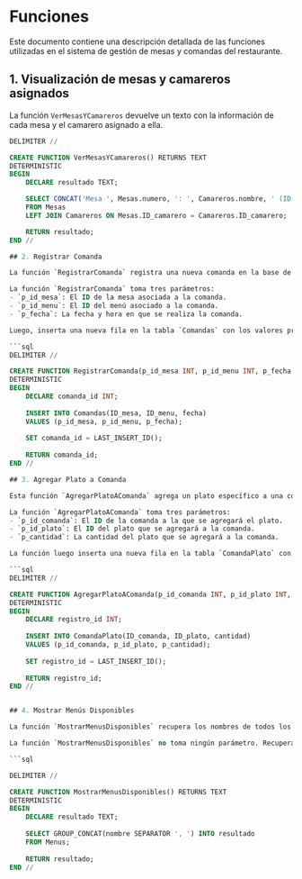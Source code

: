 # Funciones

Este documento contiene una descripción detallada de las funciones utilizadas en el sistema de gestión de mesas y comandas del restaurante.

## 1. Visualización de mesas y camareros asignados

La función `VerMesasYCamareros` devuelve un texto con la información de cada mesa y el camarero asignado a ella. 

```sql
DELIMITER //

CREATE FUNCTION VerMesasYCamareros() RETURNS TEXT
DETERMINISTIC
BEGIN
    DECLARE resultado TEXT;

    SELECT CONCAT('Mesa ', Mesas.numero, ': ', Camareros.nombre, ' (ID Camarero: ', Camareros.ID_camarero, ')') INTO resultado
    FROM Mesas
    LEFT JOIN Camareros ON Mesas.ID_camarero = Camareros.ID_camarero;

    RETURN resultado;
END //

## 2. Registrar Comanda

La función `RegistrarComanda` registra una nueva comanda en la base de datos y devuelve el ID de la comanda creada.

La función `RegistrarComanda` toma tres parámetros:
- `p_id_mesa`: El ID de la mesa asociada a la comanda.
- `p_id_menu`: El ID del menú asociado a la comanda.
- `p_fecha`: La fecha y hora en que se realiza la comanda.

Luego, inserta una nueva fila en la tabla `Comandas` con los valores proporcionados para la mesa, el menú y la fecha. Posteriormente, devuelve el ID de la comanda recién creada.

```sql
DELIMITER //

CREATE FUNCTION RegistrarComanda(p_id_mesa INT, p_id_menu INT, p_fecha DATETIME) RETURNS INT
DETERMINISTIC
BEGIN
    DECLARE comanda_id INT;
   
    INSERT INTO Comandas(ID_mesa, ID_menu, fecha)
    VALUES (p_id_mesa, p_id_menu, p_fecha);
   
    SET comanda_id = LAST_INSERT_ID();
   
    RETURN comanda_id;
END //

## 3. Agregar Plato a Comanda

Esta función `AgregarPlatoAComanda` agrega un plato específico a una comanda existente en la base de datos y devuelve el ID del registro creado.

La función `AgregarPlatoAComanda` toma tres parámetros:
- `p_id_comanda`: El ID de la comanda a la que se agregará el plato.
- `p_id_plato`: El ID del plato que se agregará a la comanda.
- `p_cantidad`: La cantidad del plato que se agregará a la comanda.

La función luego inserta una nueva fila en la tabla `ComandaPlato` con los valores proporcionados para el ID de la comanda, el ID del plato y la cantidad. Finalmente, devuelve el ID del registro de la comanda-plato recién creado.

```sql
DELIMITER //

CREATE FUNCTION AgregarPlatoAComanda(p_id_comanda INT, p_id_plato INT, p_cantidad INT) RETURNS INT
DETERMINISTIC
BEGIN
    DECLARE registro_id INT;
   
    INSERT INTO ComandaPlato(ID_comanda, ID_plato, cantidad)
    VALUES (p_id_comanda, p_id_plato, p_cantidad);
   
    SET registro_id = LAST_INSERT_ID();
   
    RETURN registro_id;
END //


## 4. Mostrar Menús Disponibles

La función `MostrarMenusDisponibles` recupera los nombres de todos los menús disponibles en la base de datos y los devuelve como una cadena de texto separada por comas.

La función `MostrarMenusDisponibles` no toma ningún parámetro. Recupera los nombres de todos los menús disponibles en la tabla `Menus` y los concatena en una sola cadena de texto separada por comas.

```sql

DELIMITER //

CREATE FUNCTION MostrarMenusDisponibles() RETURNS TEXT
DETERMINISTIC
BEGIN
    DECLARE resultado TEXT;
   
    SELECT GROUP_CONCAT(nombre SEPARATOR ', ') INTO resultado
    FROM Menus;
   
    RETURN resultado;
END //
